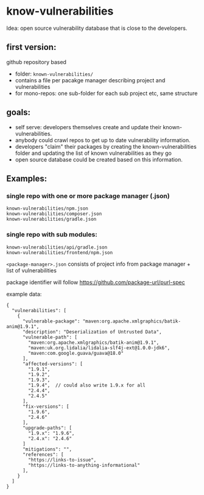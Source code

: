 # know-vulnerabilities
Idea: open source vulnerability database that is close to the developers.

## first version:
github repository based
 - folder: `known-vulnerabilities/`
 - contains a file per pacakge manager describing project and vulnerabilities
 - for mono-repos: one sub-folder for each sub project etc, same structure

## goals:
* self serve: developers themselves create and update their known-vulnerabilities.
* anybody could crawl repos to get up to date vulnerability information. 
* developers "claim" their packages by creating the known-vulnerabilities folder and updating the list of known vulnerabilities as they go
* open source database could be created based on this information. 


## Examples:

### single repo with one or more package manager (<package-manager>.json)
```
known-vulnerabilities/npm.json
known-vulnerabilities/composer.json
known-vulnerabilities/gradle.json
```
### single repo with sub modules:

```
known-vulnerabilities/api/gradle.json
known-vulnerabilities/frontend/npm.json
```

`<package-manager>.json` consists of project info from package manager + list of vulnerabilities

package identifier will follow https://github.com/package-url/purl-spec

example data:
```
{
  "vulnerabilities": [
    {
      "vulnerable-package": "maven:org.apache.xmlgraphics/batik-anim@1.9.1",
      "description": "Deserialization of Untrusted Data",
      "vulnerable-path": [
        "maven:org.apache.xmlgraphics/batik-anim@1.9.1",
        "maven:uk.org.lidalia/lidalia-slf4j-ext@1.0.0-jdk6",
        "maven:com.google.guava/guava@18.0"
      ],
      "affected-versions": [
      	"1.9.1",
      	"1.9.2",
      	"1.9.3",
      	"1.9.4",  // could also write 1.9.x for all
      	"2.4.4",      	      	
      	"2.4.5"
      ],
      "fix-versions": [
      	"1.9.6",
      	"2.4.6"
      ],
      "upgrade-paths": [
      	"1.9.x": "1.9.6",
      	"2.4.x": "2.4.6"
      ]
      "mitigations": "",
      "references": [
        "https://links-to-issue",
        "https://links-to-anything-informational"
      ],      
    }
  ]
}
```
